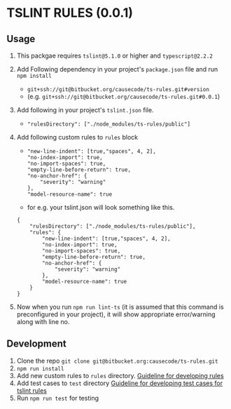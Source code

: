 # TSLINT RULES (0.0.1) #

## Usage

1. This packgae requires `tslint@5.1.0` or higher and `typescript@2.2.2`  
2. Add Following dependency in your project's `package.json` file and run `npm install`  
    * ```git+ssh://git@bitbucket.org/causecode/ts-rules.git#version```
    * (e.g. ```git+ssh://git@bitbucket.org/causecode/ts-rules.git#0.0.1```)
3. Add following in your project's `tslint.json` file.
    * `"rulesDirectory": ["./node_modules/ts-rules/public"]`
4. Add following custom rules to `rules` block
    *   ```
        "new-line-indent": [true,"spaces", 4, 2],
        "no-index-import": true,
        "no-import-spaces": true,
        "empty-line-before-return": true,
        "no-anchor-href": {
            "severity": "warning"
        },
        "model-resource-name": true
        ```
    
    * for e.g. your tslint.json will look something like this.
    ```
    {
        "rulesDirectory": ["./node_modules/ts-rules/public"],
        "rules": {
            "new-line-indent": [true,"spaces", 4, 2],
            "no-index-import": true,
            "no-import-spaces": true,
            "empty-line-before-return": true,
            "no-anchor-href": {
                "severity": "warning"
            },
            "model-resource-name": true
        }
    }
    ```

5. Now when you run `npm run lint-ts` (it is assumed that this command is preconfigured in your project), it will show appropriate error/warning along with line no.

## Development ##

1. Clone the repo ```git clone git@bitbucket.org:causecode/ts-rules.git```
2. ```npm run install```
3. Add new custom rules to ```rules``` directory. [Guideline for developing rules](https://palantir.github.io/tslint/develop/custom-rules/)
4. Add test cases to ```test``` directory [Guideline for developing test cases for tslint rules](https://palantir.github.io/tslint/develop/testing-rules/)
5. Run ```npm run test``` for testing
